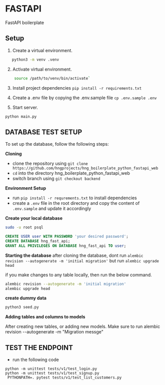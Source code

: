 # FASTAPI

FastAPI boilerplate

## Setup

1. Create a virtual environment.

```sh
   python3 -m venv .venv
```

2. Activate virtual environment.

```sh
    source /path/to/venv/bin/activate`
```

3. Install project dependencies `pip install -r requirements.txt`
4. Create a .env file by copying the .env.sample file
   `cp .env.sample .env`

5. Start server.

```sh
python main.py
```

## **DATABASE TEST SETUP**

To set up the database, follow the following steps:

**Cloning**

- clone the repository using `git clone https://github.com/hngprojects/hng_boilerplate_python_fastapi_web`
- `cd` into the directory hng_boilerplate_python_fastapi_web
- switch branch using `git checkout backend`

**Environment Setup**

- run `pip install -r requrements.txt` to install dependencies
- create a `.env` file in the root directory and copy the content of `.env.sample` and update it accordingly

**Create your local database**

```bash
sudo -u root psql
```

```sql
CREATE USER user WITH PASSWORD 'your desired password';
CREATE DATABASE hng_fast_api;
GRANT ALL PRIVILEGES ON DATABASE hng_fast_api TO user;
```

**Starting the database**
after cloning the database, dont run
`alembic revision --autogenerate -m 'initial migration'`
but run
`alembic upgrade head`

if you make changes to any table locally, then run the below command.

```bash
alembic revision --autogenerate -m 'initial migration'
alembic upgrade head
```

**create dummy data**

```bash
python3 seed.py
```

**Adding tables and columns to models**

After creating new tables, or adding new models. Make sure to run alembic revision --autogenerate -m "Migration messge"

## TEST THE ENDPOINT

- run the following code

```
python -m unittest tests/v1/test_login.py
python -m unittest tests/v1/test_signup.py
 PYTHONPATH=. pytest tests/v1/test_list_customers.py
```
